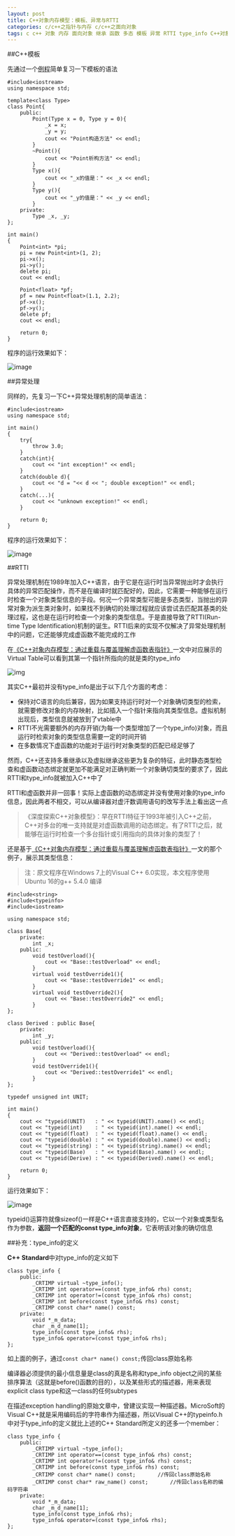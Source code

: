```yaml
---
layout: post
title: C++对象内存模型：模板、异常与RTTI
categories: c/c++之指针与内存 c/c++之面向对象
tags: c c++ 对象 内存 面向对象 继承 函数 多态 模板 异常 RTTI type_info C++对象内存模型
---
```


##C++模板

先通过一个[例程](../download/20161113/template.cpp.zip)简单复习一下模板的语法

```
#include<iostream>
using namespace std;

template<class Type>
class Point{
	public:
		Point(Type x = 0, Type y = 0){
			_x = x;
			_y = y;
			cout << "Point构造方法" << endl;
		}
		~Point(){
			cout << "Point析构方法" << endl;
		}
		Type x(){
			cout << "_x的值是：" << _x << endl;
		}
		Type y(){
			cout << "_y的值是：" << _y << endl;
		}
	private:
		Type _x, _y;
};

int main()
{
	Point<int> *pi;
	pi = new Point<int>(1, 2);
	pi->x();
	pi->y();
	delete pi;
	cout << endl;

	Point<float> *pf;
	pf = new Point<float>(1.1, 2.2);
	pf->x();
	pf->y();
	delete pf;
	cout << endl;

	return 0;
}
```

程序的运行效果如下：

![image](../media/image/2016-11-13/05.png)

##异常处理

同样的，先复习一下C++异常处理机制的简单语法：

```
#include<iostream>
using namespace std;

int main()
{
	try{
		throw 3.0;
	}
	catch(int){
		cout << "int exception!" << endl;
	}
	catch(double d){
		cout << "d = "<< d << "; double exception!" << endl;
	}
	catch(...){
		cout << "unknown exception!" << endl;
	}

	return 0;
}
```

程序的运行效果如下：

![image](../media/image/2016-11-13/06.png)

##RTTI

异常处理机制在1989年加入C++语言，由于它是在运行时当异常抛出时才会执行具体的异常匹配操作，而不是在编译时就匹配好的，因此，它需要一种能够在运行时检查一个对象类型信息的手段。何况一个异常类型可能是多态类型，当抛出的异常对象为派生类对象时，如果找不到确切的处理过程就应该尝试去匹配其基类的处理过程，这也是在运行时检查一个对象的类型信息。于是直接导致了RTTI(Run-time Type Identification)机制的诞生。RTTI后来的实现不仅解决了异常处理机制中的问题，它还能够完成虚函数不能完成的工作

在[《C++对象内存模型：通过重载与覆盖理解虚函数表指针》](http://www.xumenger.com/cpp-override-overload-20161106/)一文中对应展示的Virtual Table可以看到其第一个指针所指向的就是类的type_info

![img](../media/image/2016-11-06/02.png)

其实C++最初并没有type_info是出于以下几个方面的考虑：

* 保持对C语言的向后兼容，因为如果支持运行时对一个对象确切类型的检索，就需要修改对象的内存映射，比如插入一个指针来指向其类型信息。虚拟机制出现后，类型信息就被放到了vtable中
* RTTI不光需要额外的内存开销(为每一个类型增加了一个type_info)对象，而且运行时检索对象的类型信息需要一定的时间开销
* 在多数情况下虚函数的功能对于运行时对象类型的匹配已经足够了

然而，C++还支持多重继承以及虚拟继承这些更为复杂的特征，此时静态类型检查和虚函数动态绑定就更加不能满足对正确判断一个对象确切类型的要求了，因此RTTI和type\_info就被加入C++中了

RTTI和虚函数并非一回事！实际上虚函数的动态绑定并没有使用对象的type\_info信息，因此两者不相交，可以从编译器对虚汗数调用语句的改写手法上看出这一点

>《深度探索C++对象模型》：早在RTTI特征于1993年被引入C++之前，C++对多台的唯一支持就是对虚函数调用的动态绑定。有了RTTI之后，就能够在运行时检查一个多台指针或引用指向的具体对象的类型了！

还是基于[《C++对象内存模型：通过重载与覆盖理解虚函数表指针》](http://www.xumenger.com/cpp-override-overload-20161106/)一文的那个例子，展示其类型信息：

>注：原文程序在Windows 7上的Visual C++ 6.0实现，本文程序使用Ubuntu 16的g++ 5.4.0 编译

```
#include<string>
#include<typeinfo>
#include<iostream>

using namespace std;

class Base{
	private:
		int _x;
	public:
		void testOverload(){
			cout << "Base::testOverload" << endl;
		}
		virtual void testOverride1(){
			cout << "Base::testOverride1" << endl;
		}
		virtual void testOverride2(){
			cout << "Base::testOverride2" << endl;
		}
};

class Derived : public Base{
	private:
		int _y;
	public:
		void testOverload(){
			cout << "Derived::testOverload" << endl;
		}
		void testOverride1(){
			cout << "Derived::testOverride1" << endl;
		}
};

typedef unsigned int UNIT;

int main()
{
	cout << "typeid(UNIT)   : " << typeid(UNIT).name() << endl;
	cout << "typeid(int)    : " << typeid(int).name() << endl;
	cout << "typeid(float)  : " << typeid(float).name() << endl;
	cout << "typeid(double) : " << typeid(double).name() << endl;
	cout << "typeid(string) : " << typeid(string).name() << endl;
	cout << "typeid(Base)   : " << typeid(Base).name() << endl;
	cout << "typeid(Derive) : " << typeid(Derived).name() << endl;
	
	return 0;
}
```

运行效果如下：

![image](../media/image/2016-11-13/07.png)

typeid()运算符就像sizeof()一样是C++语言直接支持的，它以一个对象或类型名作为参数，**返回一个匹配的const type\_info对象**，它表明该对象的确切信息

##补充：type_info的定义

**C++ Standard**中对type\_info的定义如下

```
class type_info {
	public:
		_CRTIMP virtual ~type_info();
		_CRTIMP int operator==(const type_info& rhs) const;
		_CRTIMP int operator!=(const type_info& rhs) const;
		_CRTIMP int before(const type_info& rhs) const;
		_CRTIMP const char* name() const;
	private:
		void *_m_data;
		char _m_d_name[1];
		type_info(const type_info& rhs);
		type_info& operator=(const type_info& rhs);
};
```

如上面的例子，通过`const char* name() const;`传回class原始名称

编译器必须提供的最小信息量是class的真是名称和type\_info object之间的某些排序算法（这就是before()函数的目的），以及某些形式的描述器，用来表现explicit class type和这一class的任何subtypes

在描述exception handling的原始文章中，曾建议实现一种描述器。MicroSoft的Visual C++就是采用编码后的字符串作为描述器，所以Visual C++的typeinfo.h中对于type\_info的定义就比上述的C++ Standard所定义的还多一个member：

```
class type_info {
	public:
		_CRTIMP virtual ~type_info();
		_CRTIMP int operator==(const type_info& rhs) const;
		_CRTIMP int operator!=(const type_info& rhs) const;
		_CRTIMP int before(const type_info& rhs) const;
		_CRTIMP const char* name() const;		//传回class原始名称
		_CRTIMP const char* raw_name() const;		//传回class名称的编码字符串
	private:
		void *_m_data;
		char _m_d_name[1];
		type_info(const type_info& rhs);
		type_info& operator=(const type_info& rhs);
};
```
